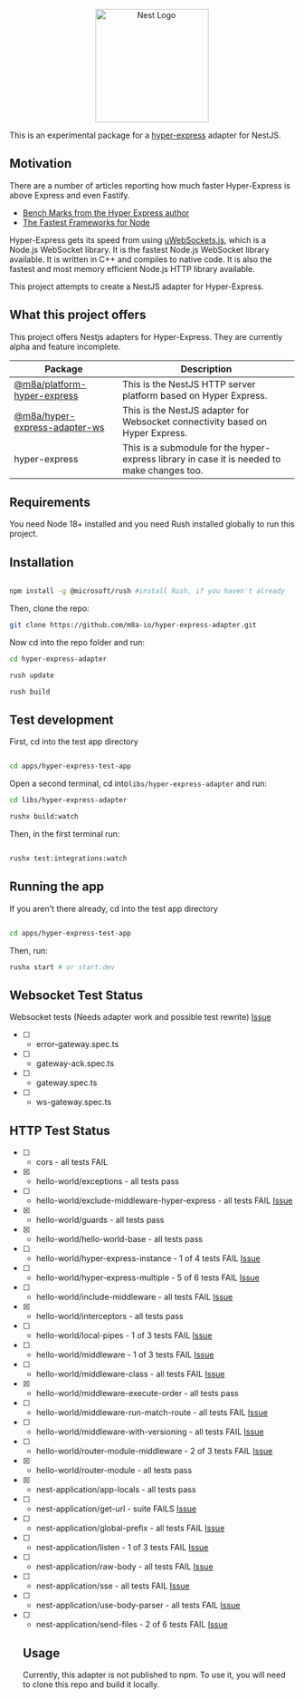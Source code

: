
<p align="center">
  <a href="http://nestjs.com/" target="blank"><img src="https://nestjs.com/img/logo-small.svg" width="200" alt="Nest Logo" /></a>
</p>

[circleci-image]: https://img.shields.io/circleci/build/github/nestjs/nest/master?token=abc123def456
[circleci-url]: https://circleci.com/gh/nestjs/nest


This is an experimental package for a [hyper-express](https://github.com/kartikk221/hyper-express) adapter for NestJS.


## Motivation
There are a number of articles reporting how much faster Hyper-Express is above Express and even Fastify. 
 - [Bench Marks from the Hyper Express author](https://github.com/kartikk221/hyper-express/blob/master/docs/Benchmarks.md)
 - [The Fastest Frameworks for Node](https://medium.com/deno-the-complete-reference/node-js-the-fastest-web-framework-in-2024-fa11e513fa75)

Hyper-Express gets its speed from using [uWebSockets.js](https://github.com/uNetworking/uWebSockets), which is a Node.js WebSocket library. It is the fastest Node.js WebSocket library available. It is written in C++ and compiles to native code. It is also the fastest and most memory efficient Node.js HTTP library available. 

This project attempts to create a NestJS adapter for Hyper-Express.

## What this project offers

This project offers Nestjs adapters for Hyper-Express. They are currently alpha and feature incomplete.

| Package | Description |
| --- | --- |
| [@m8a/platform-hyper-express](https://github.com/m8a-io/hyper-express-adapter/tree/dev/libs/platform-hyper-express) |  This is the NestJS HTTP server platform based on Hyper Express. |
| [@m8a/hyper-express-adapter-ws](https://github.com/m8a-io/hyper-express-adapter/tree/dev/libs/platform-hyper-express-ws) | This is the NestJS adapter for Websocket connectivity based on Hyper Express.|
| hyper-express | This is a submodule for the hyper-express library in case it is needed to make changes too.|

## Requirements

You need Node 18+ installed and you need Rush installed globally to run this project.

## Installation

```bash

npm install -g @microsoft/rush #install Rush, if you haven't already

```

Then, clone the repo:

```bash
git clone https://github.com/m8a-io/hyper-express-adapter.git

```
Now cd into the repo folder and run:

```bash
cd hyper-express-adapter

rush update

rush build

```


## Test development

First, cd into the test app directory

```bash

cd apps/hyper-express-test-app

```
Open a second terminal, cd into`libs/hyper-express-adapter` and run:

```bash
cd libs/hyper-express-adapter

rushx build:watch
```

Then, in the first terminal run:

```bash

rushx test:integrations:watch

``` 


## Running the app

If you aren't there already, cd into the test app directory

```bash

cd apps/hyper-express-test-app

```

Then, run:

```bash
rushx start # or start:dev
``` 

## Websocket Test Status

  Websocket tests (Needs adapter work and possible test rewrite)
   [Issue](https://github.com/m8a-io/hyper-express-adapter/issues/10)
  - [ ] - error-gateway.spec.ts
  - [ ] - gateway-ack.spec.ts
  - [ ] - gateway.spec.ts
  - [ ] - ws-gateway.spec.ts

## HTTP Test Status

 - [ ] - cors - all tests FAIL
 - [X] - hello-world/exceptions - all tests pass
 - [ ] - hello-world/exclude-middleware-hyper-express - all tests FAIL [Issue](https://github.com/m8a-io/hyper-express-adapter/issues/9)
 - [X] - hello-world/guards - all tests pass
 - [X] - hello-world/hello-world-base - all tests pass
 - [ ] - hello-world/hyper-express-instance - 1 of 4 tests FAIL [Issue](https://github.com/m8a-io/hyper-express-adapter/issues/11)
 - [ ] - hello-world/hyper-express-multiple - 5 of 6 tests FAIL [Issue](https://github.com/m8a-io/hyper-express-adapter/issues/12)
 - [ ] - hello-world/include-middleware - all tests FAIL [Issue](https://github.com/m8a-io/hyper-express-adapter/issues/13)
 - [X] - hello-world/interceptors - all tests pass
 - [ ] - hello-world/local-pipes - 1 of 3 tests FAIL [Issue](https://github.com/m8a-io/hyper-express-adapter/issues/14)
 - [ ] - hello-world/middleware - 1 of 3 tests FAIL [Issue](https://github.com/m8a-io/hyper-express-adapter/issues/15)
 - [ ] - hello-world/middleware-class - all tests FAIL [Issue](https://github.com/m8a-io/hyper-express-adapter/issues/16)
 - [X] - hello-world/middleware-execute-order - all tests pass
 - [ ] - hello-world/middleware-run-match-route - all tests FAIL [Issue](https://github.com/m8a-io/hyper-express-adapter/issues/17)
 - [ ] - hello-world/middleware-with-versioning - all tests FAIL [Issue](https://github.com/m8a-io/hyper-express-adapter/issues/18)
 - [ ] - hello-world/router-module-middleware - 2 of 3 tests FAIL [Issue](https://github.com/m8a-io/hyper-express-adapter/issues/19)
 - [X] - hello-world/router-module - all tests pass
 - [X] - nest-application/app-locals - all tests pass
 - [ ] - nest-application/get-url - suite FAILS [Issue](https://github.com/m8a-io/hyper-express-adapter/issues/20)
 - [ ] - nest-application/global-prefix - all tests FAIL [Issue](https://github.com/m8a-io/hyper-express-adapter/issues/21)
 - [ ] - nest-application/listen - 1 of 3 tests FAIL [Issue](https://github.com/m8a-io/hyper-express-adapter/issues/22)
 - [ ] - nest-application/raw-body - all tests FAIL [Issue](https://github.com/m8a-io/hyper-express-adapter/issues/23)
 - [ ] - nest-application/sse - all tests FAIL [Issue](https://github.com/m8a-io/hyper-express-adapter/issues/24)
 - [ ] - nest-application/use-body-parser - all tests FAIL [Issue](https://github.com/m8a-io/hyper-express-adapter/issues/25)
 - [ ] - nest-application/send-files - 2 of 6 tests FAIL [Issue](https://github.com/m8a-io/hyper-express-adapter/issues/26)


   ## Usage 

   Currently, this adapter is not published to npm. To use it, you will need to clone this repo and build it locally. 

   